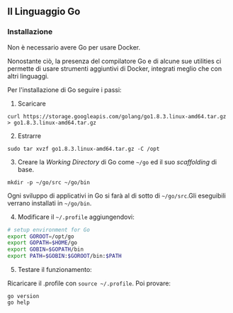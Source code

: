 ## Il Linguaggio Go

### Installazione

Non è necessario avere Go per usare Docker.

Nonostante ciò, la presenza del compilatore Go e di alcune sue utilities ci permette di usare strumenti aggiuntivi di Docker, integrati meglio che con altri linguaggi.

Per l'installazione di Go seguire i passi:

1. Scaricare
```
curl https://storage.googleapis.com/golang/go1.8.3.linux-amd64.tar.gz > go1.8.3.linux-amd64.tar.gz
```

2. Estrarre
```
sudo tar xvzf go1.8.3.linux-amd64.tar.gz -C /opt
```

3. Creare la _Working Directory_ di Go come `~/go` ed il suo _scaffolding_ di base. 
```
mkdir -p ~/go/src ~/go/bin
```
Ogni sviluppo di applicativi in Go si farà al di sotto di `~/go/src`.Gli eseguibili verrano installati in `~/go/bin`.

4. Modificare il `~/.profile` aggiungendovi:
```bash
# setup environment for Go
export GOROOT=/opt/go
export GOPATH=$HOME/go
export GOBIN=$GOPATH/bin
export PATH=$GOBIN:$GOROOT/bin:$PATH
```

5. Testare il funzionamento:

Ricaricare il .profile con `source ~/.profile`. Poi provare:
```
go version
go help
```

